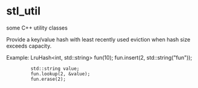 # stl_util
some C++ utility classes 

Provide a key/value hash with least recently used eviction when hash size exceeds capacity.

Example:     LruHash<int, std::string> fun(10);
             fun.insert(2, std::string("fun"));

             std::string value;
             fun.lookup(2, &value);
             fun.erase(2);
